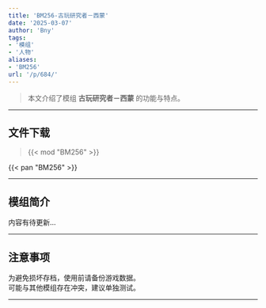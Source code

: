 ```yaml
---
title: 'BM256-古玩研究者－西蒙'
date: '2025-03-07'
author: 'Bny'
tags:
- '模组'
- '人物'
aliases:
- 'BM256'
url: '/p/684/'
---
```


> 本文介绍了模组 **古玩研究者－西蒙** 的功能与特点。

---

## 文件下载  

> {{< mod "BM256" >}}  

{{< pan "BM256" >}}  

---

## 模组简介

>  
内容有待更新...  

---

## 注意事项

>  
为避免损坏存档，使用前请备份游戏数据。  
可能与其他模组存在冲突，建议单独测试。  

---

